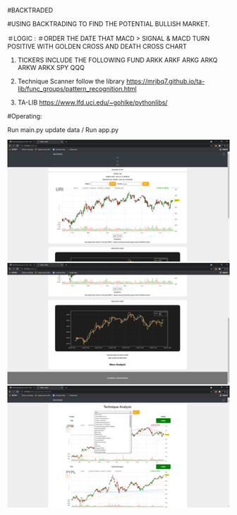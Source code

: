 #BACKTRADED

#USING BACKTRADING TO FIND THE POTENTIAL BULLISH MARKET.

＃LOGIC :
＃ORDER THE DATE THAT MACD > SIGNAL & MACD TURN POSITIVE WITH GOLDEN CROSS AND DEATH CROSS CHART


1. TICKERS INCLUDE THE FOLLOWING FUND
   ARKK ARKF ARKG ARKQ ARKW ARKX
   SPY
   QQQ

2. Technique Scanner follow the library
   https://mrjbq7.github.io/ta-lib/func_groups/pattern_recognition.html

   
3. TA-LIB
   https://www.lfd.uci.edu/~gohlke/pythonlibs/

#Operating:

Run main.py update data / Run app.py

<img src="data/readme/2.png" />
<img src=data/readme/3.png />
<img src=data/readme/1.png />
